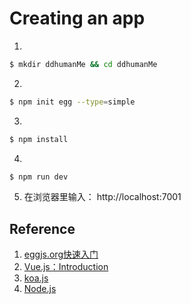 # Creating an app

1. 
```bash
$ mkdir ddhumanMe && cd ddhumanMe
```

2.
```bash
$ npm init egg --type=simple
```

3. 
```bash
$ npm install
```

4. 
```bash
$ npm run dev
```

5. 在浏览器里输入： http://localhost:7001

## Reference

1. [eggjs.org快速入门](https://eggjs.org/zh-cn/intro/quickstart.html)
2. [Vue.js：Introduction](https://vuejs.org/v2/guide/)
3. [koa.js](https://koajs.com/)
3. [Node.js](https://nodejs.org/api/http.html#http_server_listen_port_hostname_backlog_callback)


